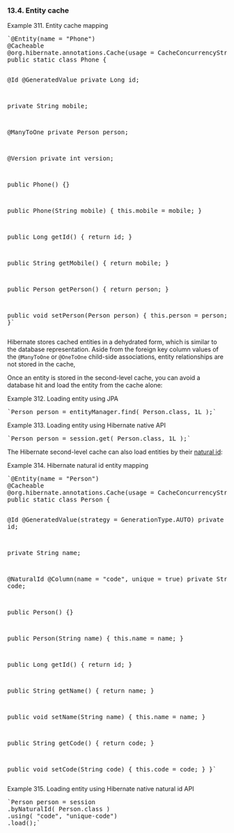 ### 13.4. Entity cache

<div id="caching-entity-mapping-example" class="exampleblock">
<div class="title">Example 311. Entity cache mapping</div>
<div class="content">
<div class="listingblock">
<div class="content">
<pre class="prettyprint highlight">`@Entity(name = "Phone")
@Cacheable
@org.hibernate.annotations.Cache(usage = CacheConcurrencyStrategy.NONSTRICT_READ_WRITE)
public static class Phone {

@Id
@GeneratedValue
private Long id;

private String mobile;

@ManyToOne
private Person person;

@Version
private int version;

public Phone() {}

public Phone(String mobile) {
this.mobile = mobile;
}

public Long getId() {
return id;
}

public String getMobile() {
return mobile;
}

public Person getPerson() {
return person;
}

public void setPerson(Person person) {
this.person = person;
}
}`</pre>
</div>
</div>
</div>
</div>
<div class="paragraph">

Hibernate stores cached entities in a dehydrated form, which is similar to the database representation.
Aside from the foreign key column values of the `@ManyToOne` or `@OneToOne` child-side associations,
entity relationships are not stored in the cache,

</div>
<div class="paragraph">

Once an entity is stored in the second-level cache, you can avoid a database hit and load the entity from the cache alone:

</div>
<div id="caching-entity-jpa-example" class="exampleblock">
<div class="title">Example 312. Loading entity using JPA</div>
<div class="content">
<div class="listingblock">
<div class="content">
<pre class="prettyprint highlight">`Person person = entityManager.find( Person.class, 1L );`</pre>
</div>
</div>
</div>
</div>
<div id="caching-entity-native-example" class="exampleblock">
<div class="title">Example 313. Loading entity using Hibernate native API</div>
<div class="content">
<div class="listingblock">
<div class="content">
<pre class="prettyprint highlight">`Person person = session.get( Person.class, 1L );`</pre>
</div>
</div>
</div>
</div>
<div class="paragraph">

The Hibernate second-level cache can also load entities by their [natural id](#naturalid):

</div>
<div id="caching-entity-natural-id-mapping-example" class="exampleblock">
<div class="title">Example 314. Hibernate natural id entity mapping</div>
<div class="content">
<div class="listingblock">
<div class="content">
<pre class="prettyprint highlight">`@Entity(name = "Person")
@Cacheable
@org.hibernate.annotations.Cache(usage = CacheConcurrencyStrategy.READ_WRITE)
public static class Person {

@Id
@GeneratedValue(strategy = GenerationType.AUTO)
private Long id;

private String name;

@NaturalId
@Column(name = "code", unique = true)
private String code;

public Person() {}

public Person(String name) {
this.name = name;
}

public Long getId() {
return id;
}

public String getName() {
return name;
}

public void setName(String name) {
this.name = name;
}

public String getCode() {
return code;
}

public void setCode(String code) {
this.code = code;
}
}`</pre>
</div>
</div>
</div>
</div>
<div id="caching-entity-natural-id-example" class="exampleblock">
<div class="title">Example 315. Loading entity using Hibernate native natural id API</div>
<div class="content">
<div class="listingblock">
<div class="content">
<pre class="prettyprint highlight">`Person person = session
.byNaturalId( Person.class )
.using( "code", "unique-code")
.load();`</pre>
</div>
</div>
</div>
</div>
</div>
<div class="sect2">